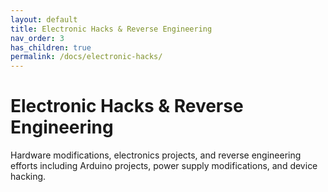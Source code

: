 ```yaml
---
layout: default
title: Electronic Hacks & Reverse Engineering
nav_order: 3
has_children: true
permalink: /docs/electronic-hacks/
---
```


# Electronic Hacks & Reverse Engineering

Hardware modifications, electronics projects, and reverse engineering efforts including Arduino projects, power supply modifications, and device hacking.
